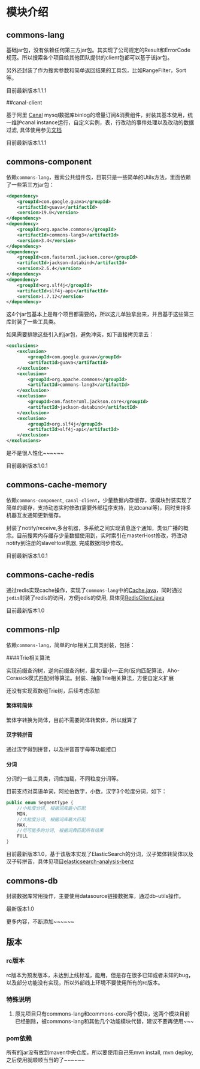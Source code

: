 # 模块介绍

## commons-lang

基础jar包，没有依赖任何第三方jar包。其实现了公司规定的Result和ErrorCode规范。所以搜索各个项目给其他团队提供的client包都可以基于该jar包。

另外还封装了作为搜索参数和简单返回结果的工具包，比如RangeFilter，Sort等。

目前最新版本1.1.1

##canal-client

基于阿里 [Canal](https://github.com/alibaba/canal) mysql数据库binlog的增量订阅&消费组件，封装其基本使用，统一维护canal instance运行，自定义实例，表，行改动的事件处理以及改动的数据过滤, 具体使用参见[文档](canal-client/docs)

目前最新版本1.1.1

## commons-component

依赖`commons-lang`，搜索公共组件包，目前只是一些简单的Utils方法，里面依赖了一些第三方jar包：

``` xml
<dependency>
    <groupId>com.google.guava</groupId>
    <artifactId>guava</artifactId>
    <version>19.0</version>
</dependency>
<dependency>
    <groupId>org.apache.commons</groupId>
    <artifactId>commons-lang3</artifactId>
    <version>3.4</version>
</dependency>
<dependency>
    <groupId>com.fasterxml.jackson.core</groupId>
    <artifactId>jackson-databind</artifactId>
    <version>2.6.4</version>
</dependency>
<dependency>
    <groupId>org.slf4j</groupId>
    <artifactId>slf4j-api</artifactId>
    <version>1.7.12</version>
</dependency>        
```

这4个jar包基本上是每个项目都需要的，所以这儿单独拿出来，并且基于这些第三库封装了一些工具类。

如果需要排除这些引入的jar包，避免冲突，如下直接拷贝拿去：

``` xml
<exclusions>
    <exclusion>
        <groupId>com.google.guava</groupId>
        <artifactId>guava</artifactId>
    </exclusion>
    <exclusion>
        <groupId>org.apache.commons</groupId>
        <artifactId>commons-lang3</artifactId>
    </exclusion>
    <exclusion>
        <groupId>com.fasterxml.jackson.core</groupId>
        <artifactId>jackson-databind</artifactId>
    </exclusion>
    <exclusion>
        <groupId>org.slf4j</groupId>
        <artifactId>slf4j-api</artifactId>
    </exclusion>
</exclusions>
```

是不是很人性化~~~~~~

目前最新版本1.0.1

## commons-cache-memory

依赖`commons-component`, `canal-client`，少量数据内存缓存，该模块封装实现了简单的缓存，支持动态实时修改(需要外部程序支持，比如canal等)，同时支持多机器互发通知更新缓存。

封装了notify/receive,多台机器，多系统之间实现消息逐个通知，类似广播的概念。目前搜索内存缓存少量数据使用到，实时索引在masterHost修改，将改动notify到注册的slaveHost机器, 完成数据同步修改。

目前最新版本1.0.1

## commons-cache-redis

通过redis实现cache操作，实现了`commons-lang`中的[Cache.java](commons-lang/src/main/java/com/tqmall/search/commons/lang/Cache.java)，同时通过`jedis`封装了redis的访问，方便jedis的使用, 具体见[RedisClient.java](commons-cache-redis/src/main/java/com/tqmall/search/redis/RedisClient.java)

目前最新版本1.0

## commons-nlp

依赖`commons-lang`，简单的nlp相关工具类封装，包括：

####Trie相关算法

实现前缀查询树，逆向前缀查询树，最大/最小—正向/反向匹配算法，Aho-Corasick模式匹配树等算法。封装、抽象Trie相关算法，方便自定义扩展

还没有实现双数组Trie树，后续考虑添加

#### 繁体转简体

繁体字转换为简体，目前不需要简体转繁体，所以就算了

#### 汉字转拼音

通过汉字得到拼音，以及拼音首字母等功能接口

#### 分词

分词的一些工具类，词库加载，不同粒度分词等。

目前支持对英语单词，阿拉伯数字，小数，汉字3个粒度分词，如下：

```java
public enum SegmentType {
    //小粒度分词, 根据词库最小匹配
    MIN,
    //大粒度分词, 根据词库最大匹配
    MAX,
    //尽可能多的分词, 根据词典匹配所有结果
    FULL
}
```

目前最新版本1.0，基于该版本实现了ElasticSearch的分词，汉子繁体转简体以及汉子转拼音，具体见项目[elasticsearch-analysis-benz](https://github.com/wxingyl/elasticsearch-analysis-benz)

## commons-db

封装数据库常用操作，主要使用datasource链接数据库，通过db-utils操作。

最新版本1.0




更多内容，不断添加~~~~~~

## 版本

### rc版本

rc版本为预发版本，未达到上线标准，能用，但是存在很多已知或者未知的bug，以及部分功能没有实现，所以外部线上环境不要使用所有的rc版本。

### 特殊说明

1. 原先项目只有commons-lang和commons-core两个模块，这两个模块目前已经删除，被commons-lang和其他几个功能模块代替，建议不要再使用~~~

### pom依赖

所有的jar没有放到maven中央仓库，所以要使用自己先mvn install, mvn deploy, 之后使用就顺顺当当的了~~~~~~